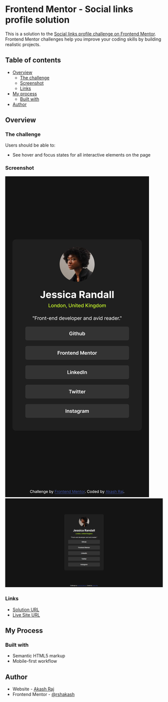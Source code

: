 # Frontend Mentor - Social links profile solution

This is a solution to the [Social links profile challenge on Frontend Mentor](https://www.frontendmentor.io/challenges/social-links-profile-UG32l9m6dQ). Frontend Mentor challenges help you improve your coding skills by building realistic projects. 

## Table of contents

- [Overview](#overview)
  - [The challenge](#the-challenge)
  - [Screenshot](#screenshot)
  - [Links](#links)
- [My process](#my-process)
  - [Built with](#built-with)
- [Author](#author)


## Overview

### The challenge

Users should be able to:

- See hover and focus states for all interactive elements on the page

### Screenshot

![Mobile Screenshot](./screenshots/mobile.png)
![Desktop Screenshot](./screenshots/desktop.png) 


### Links

- [Solution URL](https://github.com/rshakash/frontend_mentor/tree/main/social-links-profile)
- [Live Site URL](https://rshakash.github.io/frontend_mentor/social-links-profile/index.html)

## My Process
### Built with

- Semantic HTML5 markup
- Mobile-first workflow

## Author

- Website - [Akash Raj](https://www.rshakash.github.io)
- Frontend Mentor - [@rshakash](https://www.frontendmentor.io/profile/rshakash)

